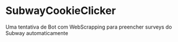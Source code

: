# SubwayCookieClicker
Uma tentativa de Bot com WebScrapping para preencher surveys do Subway automaticamente
